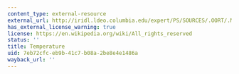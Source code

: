 ```yaml
---
content_type: external-resource
external_url: http://iridl.ldeo.columbia.edu/expert/PS/SOURCES/.OORT/.Mean/.tair/%28Kelvin%29unitconvert[X]average[Y]average[T]average/figviewer.html?my.help=more+options&map.P.units=mb&map.P.plotlast=50.&map.url=P+fig-+profile+-fig&map.domain=+%7B+/tair+210.0961+280.2006+plotrange+%7D&map.domainparam=+/plotaxislength+432+psdef+/plotborder+72+psdef+/XOVY+1+psdef&map.zoom=Zoom&map.P.plotfirst=1000.&map.tair.plotfirst=210.0961&map.tair.units=Kelvin_scale&map.tair.plotlast=280.2006&map.newurl.grid0=P&map.newurl.plot=profile&map.plotaxislength=432&map.plotborder=72&map.fnt=Helvetica&map.fntsze=16&map.XOVY=1&map.color_smoothing=1
has_external_license_warning: true
license: https://en.wikipedia.org/wiki/All_rights_reserved
status: ''
title: Temperature
uid: 7eb72cfc-eb9b-41c7-b08a-2be8e4e1486a
wayback_url: ''
---
```

